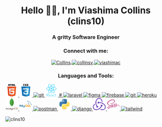<h1 align="center">Hello 👋👋, I'm Viashima Collins (clins10)</h1>
<h3 align="center">A gritty Software Engineer</h3>


<h3 align="center">Connect with me:</h3>
<p align="center">

  <a href="https://twitter.com/CollinsViashima" target="blank">
    <img align="center" src="https://upload.wikimedia.org/wikipedia/commons/thumb/4/4f/Twitter-logo.svg/2491px-Twitter-logo.svg.png" alt="Collins" height="30" width="40"/>
  </a>

  <a href="https://linkedin.com/in/collinsv" target="blank">
    <img align="center" src="https://www.logo.wine/a/logo/LinkedIn/LinkedIn-Icon-Logo.wine.svg" alt="collinsv" height="30" width="40"/>
  </a>

  <a href="https://fb.com/viashimac" target="blank">
    <img align="center" src="https://upload.wikimedia.org/wikipedia/en/thumb/0/04/Facebook_f_logo_%282021%29.svg/2048px-Facebook_f_logo_%282021%29.svg.png" alt="viashimac" height="30" width="40"/>
  </a>
</p>

<h3 align="center">Languages and Tools:</h3>
<p align="left"> <a href="https://angular.io" target="_blank" rel="noreferrer"> 
  <a href="https://www.w3.org/html/" target="_blank" rel="noreferrer"> 
    <img src="https://raw.githubusercontent.com/devicons/devicon/master/icons/html5/html5-original-wordmark.svg" alt="html5" width="40" height="40"/> 
  </a>

  <a href="https://www.w3schools.com/css/" target="_blank" rel="noreferrer">
   <img src="https://raw.githubusercontent.com/devicons/devicon/master/icons/css3/css3-original-wordmark.svg" alt="css3" width="40" height="40"/> 
  </a>

  <a href="https://www.javascript.com/" target="_blank" rel="noreferrer"> 
    <img src="https://upload.wikimedia.org/wikipedia/commons/thumb/9/99/Unofficial_JavaScript_logo_2.svg/480px-Unofficial_JavaScript_logo_2.svg.png" alt="git" width="40" height="40"/>
 </a> 
  
  <a href="https://reactjs.org/" target="_blank" rel="noreferrer"> 
    <img src="https://raw.githubusercontent.com/devicons/devicon/master/icons/react/react-original-wordmark.svg" alt="react" width="40" height="40"/> #
  </a>

  <a href="https://laravel.com/" target="_blank" rel="noreferrer">
    <img src="https://upload.wikimedia.org/wikipedia/commons/thumb/9/9a/Laravel.svg/1969px-Laravel.svg.png" 
    alt="laravel" width="40" height="40"/> 
  </a>

  <a href="https://www.figma.com/" target="_blank" rel="noreferrer"> 
    <img src="https://www.vectorlogo.zone/logos/figma/figma-icon.svg" alt="figma" width="40" height="40"/> 
  </a>

  <a href="https://firebase.google.com/" target="_blank" rel="noreferrer">
   <img src="https://www.vectorlogo.zone/logos/firebase/firebase-icon.svg" alt="firebase" width="40" height="40"/> 
  </a> 
    
 <a href="https://git-scm.com/" target="_blank" rel="noreferrer"> 
    <img src="https://www.vectorlogo.zone/logos/git-scm/git-scm-icon.svg" alt="git" width="40" height="40"/>
  </a> 

 <a href="https://heroku.com" target="_blank" rel="noreferrer">
   <img src="https://www.vectorlogo.zone/logos/heroku/heroku-icon.svg" alt="heroku" width="40" height="40"/>
  </a>

  <a href="https://www.mongodb.com/" target="_blank" rel="noreferrer"> 
    <img src="https://raw.githubusercontent.com/devicons/devicon/master/icons/mongodb/mongodb-original-wordmark.svg" alt="mongodb" width="40" height="40"/> 
  </a> 

  <a href="https://www.mysql.com/" target="_blank" rel="noreferrer">
    <img src="https://raw.githubusercontent.com/devicons/devicon/master/icons/mysql/mysql-original-wordmark.svg" alt="mysql" width="40" height="40"/> 
  </a>


 <a href="https://postman.com" target="_blank" rel="noreferrer">
    <img src="https://www.vectorlogo.zone/logos/getpostman/getpostman-icon.svg" alt="postman" width="40" height="40"/> 
  </a>

  <a href="https://www.python.org" target="_blank" rel="noreferrer"> 
    <img src="https://raw.githubusercontent.com/devicons/devicon/master/icons/python/python-original.svg" alt="python" width="40" height="40"/>
  </a>
  <a href="https://www.djangoproject.com" target="_blank" rel="noreferrer">
    <img src="https://cdn.worldvectorlogo.com/logos/django.svg" alt="django" width="40" height="40"/>
  </a>

 <a href="https://redux.js.org" target="_blank" rel="noreferrer">
    <img src="https://raw.githubusercontent.com/devicons/devicon/master/icons/redux/redux-original.svg" alt="redux" width="40" height="40"/>
  </a>

 <a href="https://sass-lang.com" target="_blank" rel="noreferrer"> 
    <img src="https://raw.githubusercontent.com/devicons/devicon/master/icons/sass/sass-original.svg" alt="sass" width="40" height="40"/> 
 </a>

 <a href="https://tailwindcss.com/" target="_blank" rel="noreferrer"> 
    <img src="https://www.vectorlogo.zone/logos/tailwindcss/tailwindcss-icon.svg" alt="tailwind" width="40" height="40"/> 
 </a> 
</p>

<p><img align="center" src="https://github-readme-streak-stats.herokuapp.com/?user=clins10&" alt="clins10" /></p>
